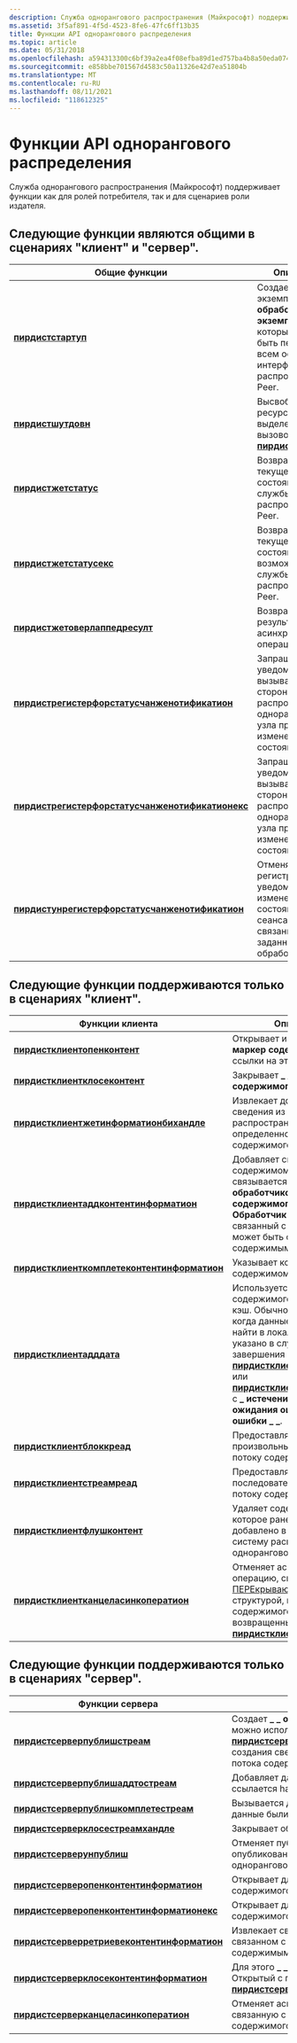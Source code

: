 ```yaml
---
description: Служба однорангового распространения (Майкрософт) поддерживает функции как для ролей потребителя, так и для сценариев роли издателя.
ms.assetid: 3f5af891-4f5d-4523-8fe6-47fc6ff13b35
title: Функции API однорангового распределения
ms.topic: article
ms.date: 05/31/2018
ms.openlocfilehash: a594313300c6bf39a2ea4f08efba89d1ed757ba4b8a50eda074466b94433e1e0
ms.sourcegitcommit: e858bbe701567d4583c50a11326e42d7ea51804b
ms.translationtype: MT
ms.contentlocale: ru-RU
ms.lasthandoff: 08/11/2021
ms.locfileid: "118612325"
---
```

# <a name="peer-distribution-api-functions"></a>Функции API однорангового распределения

Служба однорангового распространения (Майкрософт) поддерживает функции как для ролей потребителя, так и для сценариев роли издателя.

## <a name="the-following-functions-are-common-in-both-client-and-server-scenarios"></a>Следующие функции являются общими в сценариях "клиент" и "сервер".



| Общие функции                                                                                       | Описание                                                                                                     |
|--------------------------------------------------------------------------------------------------------|-----------------------------------------------------------------------------------------------------------------|
| [**пирдистстартуп**](/windows/desktop/api/PeerDist/nf-peerdist-peerdiststartup)                                                             | Создает новый экземпляр **\_ \_ обработчика для экземпляра** , который должен быть передан всем остальным интерфейсам API распространения Peer. |
| [**пирдистшутдовн**](/windows/desktop/api/PeerDist/nf-peerdist-peerdistshutdown)                                                           | Высвобождает ресурсы, выделенные вызовом метода [**пирдистстартуп**](/windows/desktop/api/PeerDist/nf-peerdist-peerdiststartup).                         |
| [**пирдистжетстатус**](/windows/desktop/api/PeerDist/nf-peerdist-peerdistgetstatus)                                                         | Возвращает текущее состояние службы распространения Peer.                                                        |
| [**пирдистжетстатусекс**](/windows/desktop/api/PeerDist/nf-peerdist-peerdistgetstatusex)                                                     | Возвращает текущее состояние и возможности службы распространения Peer.                                   |
| [**пирдистжетоверлаппедресулт**](/windows/desktop/api/peerdist/nf-peerdist-peerdistgetoverlappedresult)                                     | Возвращает результаты асинхронных операций.                                                               |
| [**пирдистрегистерфорстатусчанженотификатион**](/windows/desktop/api/PeerDist/nf-peerdist-peerdistregisterforstatuschangenotification)     | Запрашивает уведомление вызывающей стороны службы распространения однорангового узла при изменении состояния.                      |
| [**пирдистрегистерфорстатусчанженотификатионекс**](/windows/desktop/api/peerdist/nf-peerdist-peerdistregisterforstatuschangenotificationex) | Запрашивает уведомление вызывающей стороны службы распространения однорангового узла при изменении состояния.                      |
| [**пирдистунрегистерфорстатусчанженотификатион**](/windows/desktop/api/PeerDist/nf-peerdist-peerdistunregisterforstatuschangenotification) | Отменяет регистрацию уведомления об изменении состояния для сеанса, связанного с заданным обработчиком.                 |



 

## <a name="the-following-functions-are-only-supported-in-client-scenarios"></a>Следующие функции поддерживаются только в сценариях "клиент".



| Функции клиента                                                                             | Описание                                                                                                                                                                                                                                                                                                                                      |
|----------------------------------------------------------------------------------------------|--------------------------------------------------------------------------------------------------------------------------------------------------------------------------------------------------------------------------------------------------------------------------------------------------------------------------------------------------|
| [**пирдистклиентопенконтент**](/windows/desktop/api/PeerDist/nf-peerdist-peerdistclientopencontent)                               | Открывает и возвращает **\_ \_ маркер содержимого** для ссылки на это содержимое.                                                                                                                                                                                                                                                                     |
| [**пирдистклиентклосеконтент**](/windows/desktop/api/PeerDist/nf-peerdist-peerdistclientclosecontent)                             | Закрывает **\_ \_ обработчик содержимого для объекта**,                                                                                                                                                                                                                                                                                                        |
| [**пирдистклиентжетинформатионбихандле**](/windows/desktop/api/peerdist/nf-peerdist-peerdistclientgetinformationbyhandle)         | Извлекает дополнительные сведения из службы распространения Peer для определенного обработчика содержимого.                                                                                                                                                                                                                                               |
| [**пирдистклиентаддконтентинформатион**](/windows/desktop/api/PeerDist/nf-peerdist-peerdistclientaddcontentinformation)           | Добавляет сведения о содержимом, которое затем связывается с **\_ \_ обработчиком содержимого**, **\_ \_ Обработчик содержимого** , связанный с данными, может быть связан с любым содержимым.                                                                                                                                                                        |
| [**пирдистклиенткомплетеконтентинформатион**](/windows/desktop/api/PeerDist/nf-peerdist-peerdistclientcompletecontentinformation) | Указывает конец сведений о содержимом.                                                                                                                                                                                                                                                                                                    |
| [**пирдистклиентадддата**](/windows/desktop/api/PeerDist/nf-peerdist-peerdistclientadddata)                                       | Используется для передачи содержимого в локальный кэш. Обычно это делается, когда данные не удалось найти в локальной сети, как указано в случае завершения [**пирдистклиентблоккреад**](/windows/desktop/api/PeerDist/nf-peerdist-peerdistclientblockread) или [**пирдистклиентстреамреад**](/windows/desktop/api/PeerDist/nf-peerdist-peerdistclientstreamread) с **\_ истечением времени ожидания ошибки** или **\_ ошибки \_ \_**. |
| [**пирдистклиентблоккреад**](/windows/desktop/api/PeerDist/nf-peerdist-peerdistclientblockread)                                   | Предоставляет произвольный доступ к потоку содержимого.                                                                                                                                                                                                                                                                                                    |
| [**пирдистклиентстреамреад**](/windows/desktop/api/PeerDist/nf-peerdist-peerdistclientstreamread)                                 | Предоставляет последовательный доступ к потоку содержимого.                                                                                                                                                                                                                                                                                                |
| [**пирдистклиентфлушконтент**](/windows/desktop/api/PeerDist/nf-peerdist-peerdistclientflushcontent)                             | Удаляет содержимое, которое ранее было добавлено в локальную систему распространения одноранговой сети.                                                                                                                                                                                                                                                            |
| [**пирдистклиентканцеласинкоператион**](/windows/desktop/api/PeerDist/nf-peerdist-peerdistclientcancelasyncoperation)             | Отменяет асинхронную операцию, связанную с [ПЕРЕкрывающейся](/windows/win32/api/minwinbase/ns-minwinbase-overlapped) структурой, и маркер содержимого, возвращенный [**пирдистклиентопенконтент**](/windows/desktop/api/PeerDist/nf-peerdist-peerdistclientopencontent).                                                                                                                     |



 

## <a name="the-following-functions-are-only-supported-in-server-scenarios"></a>Следующие функции поддерживаются только в сценариях "сервер".



| Функции сервера                                                                             | Описание                                                                                                                                                                                        |
|----------------------------------------------------------------------------------------------|----------------------------------------------------------------------------------------------------------------------------------------------------------------------------------------------------|
| [**пирдистсерверпублишстреам**](/windows/desktop/api/PeerDist/nf-peerdist-peerdistserverpublishstream)                           | Создает **\_ \_ обработчик потока** , который можно использовать с [**пирдистсерверпублишаддтостреам**](/windows/desktop/api/PeerDist/nf-peerdist-peerdistserverpublishaddtostream) для создания сведений о содержимом для потока содержимого. |
| [**пирдистсерверпублишаддтостреам**](/windows/desktop/api/PeerDist/nf-peerdist-peerdistserverpublishaddtostream)                 | Добавляет данные в поток, на который ссылается handle Stream.                                                                                                                                  |
| [**пирдистсерверпублишкомплетестреам**](/windows/desktop/api/PeerDist/nf-peerdist-peerdistserverpublishcompletestream)           | Вызывается для указания на то, что все данные были добавлены в поток.                                                                                                                                     |
| [**пирдистсерверклосестреамхандле**](/windows/desktop/api/PeerDist/nf-peerdist-peerdistserverclosestreamhandle)                   | Закрывает обработчик потока.                                                                                                                                                                          |
| [**пирдистсерверунпублиш**](/windows/desktop/api/PeerDist/nf-peerdist-peerdistserverunpublish)                                   | Отменяет публикацию ранее опубликованного содержимого в службе однорангового распространения.                                                                                                                         |
| [**пирдистсерверопенконтентинформатион**](/windows/desktop/api/PeerDist/nf-peerdist-peerdistserveropencontentinformation)         | Открывает для опубликованного содержимого **\_ \_ рукоятку контентинфо** .                                                                                                                                   |
| [**пирдистсерверопенконтентинформатионекс**](/windows/desktop/api/peerdist/nf-peerdist-peerdistserveropencontentinformationex)     | Открывает для опубликованного содержимого **\_ \_ рукоятку контентинфо** .                                                                                                                                   |
| [**пирдистсерверретриевеконтентинформатион**](/windows/desktop/api/PeerDist/nf-peerdist-peerdistserverretrievecontentinformation) | Извлекает сведения о содержимом, связанном с опубликованным содержимым.                                                                                                                               |
| [**пирдистсерверклосеконтентинформатион**](/windows/desktop/api/PeerDist/nf-peerdist-peerdistserverclosecontentinformation)       | Для этого **\_ \_Обработчик контентинфо** , Открытый с помощью [**пирдистсерверопенконтентинформатион**](/windows/desktop/api/PeerDist/nf-peerdist-peerdistserveropencontentinformation).                                                                  |
| [**пирдистсерверканцеласинкоператион**](/windows/desktop/api/PeerDist/nf-peerdist-peerdistservercancelasyncoperation)             | Отменяет асинхронную операцию, связанную с идентификатором содержимого и структурой [OVERLAPPED](/windows/win32/api/minwinbase/ns-minwinbase-overlapped) .                                             |



 

 

 
